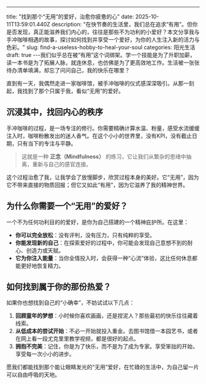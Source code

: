 ---
title: "找到那个“无用”的爱好，治愈你疲惫的心"
date: 2025-10-11T13:59:01.440Z
description: "在快节奏的生活里，我们总在追求“有用”。但你是否发现，真正能滋养我们内心的，往往是那些不为功利的小爱好？本文分享我与手冲咖啡相遇的故事，探讨如何找到并享受一个爱好，为你的人生注入新的活力与色彩。"
slug: find-a-useless-hobby-to-heal-your-soul
categories: 阳光生活
draft: true
---我们似乎总在被“有用”这个词绑架。学一个技能是为了升职加薪，读一本书是为了拓展人脉，就连休息，也仿佛是为了更高效地工作。生活被一张张待办清单填满，却忘了问问自己，我的快乐在哪里？

直到有一天，我偶然走进一家咖啡馆，被手冲咖啡的仪式感深深吸引。从那一刻起，我找到了那个只属于我，看似“无用”的爱好。

## 沉浸其中，找回内心的秩序

手冲咖啡的过程，是一场专注的修行。你需要精确计算水温、粉量，感受水流缓缓注入时，咖啡粉散发出的迷人香气。在这个小小的世界里，没有KPI，没有截止日期，只有当下的专注与平静。

> 这就是一种 **正念（Mindfulness）** 的练习，它让我们从繁杂的思绪中抽离，重新与自己的感官连接。

这个过程治愈了我，让我学会了放慢脚步，欣赏过程本身的美好。它“无用”，因为它不带来直接的物质回报；但它又如此“有用”，因为它滋养了我的精神世界。

## 为什么你需要一个“无用”的爱好？

一个不为任何功利目的的爱好，是你为自己搭建的一个精神庇护所。在这里：

- **你可以完全放松**：没有评判，没有压力，只有纯粹的享受。
- **你能发现新的自己**：在探索爱好的过程中，你可能会发现自己意想不到的耐心、创造力或天赋。
- **它为你注入能量**：当你全情投入时，会获得一种“心流”体验，这比任何休息都能更好地恢复精力。

## 如何找到属于你的那份热爱？

如果你也想找到自己的“小确幸”，不妨试试以下几点：

1.  **回顾童年的梦想**：小时候你喜欢画画，还是捏泥人？那些最初的快乐往往藏着线索。
2.  **从低成本的尝试开始**：不必一开始就投入重金。去图书馆借一本园艺书，或者在网上看一段尤克里里教学视频，都是很好的起点。
3.  **拥抱不完美**：记住，你是为了快乐，而不是为了成为专家。享受笨拙的开始，享受每一次小小的进步。

愿我们都能找到那个能让眼睛发光的“无用”爱好，在忙碌的生活中，为自己留一片可以自由呼吸的天地。
